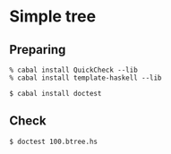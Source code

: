 # Simple tree

## Preparing

```
% cabal install QuickCheck --lib
% cabal install template-haskell --lib
```
```
$ cabal install doctest
```

## Check

```
$ doctest 100.btree.hs
```
